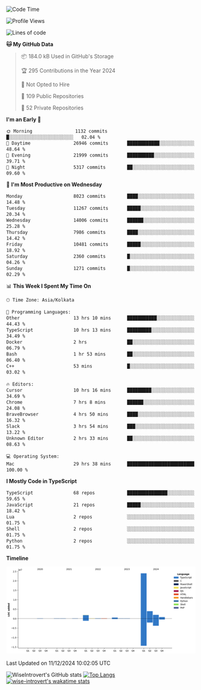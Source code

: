 <!--START_SECTION:waka-->
![Code Time](http://img.shields.io/badge/Code%20Time-1%2C948%20hrs%2044%20mins-blue)

![Profile Views](http://img.shields.io/badge/Profile%20Views-0-blue)

![Lines of code](https://img.shields.io/badge/From%20Hello%20World%20I%27ve%20Written-33.6%20million%20lines%20of%20code-blue)

**🐱 My GitHub Data** 

> 📦 184.0 kB Used in GitHub's Storage 
 > 
> 🏆 295 Contributions in the Year 2024
 > 
> 🚫 Not Opted to Hire
 > 
> 📜 109 Public Repositories 
 > 
> 🔑 52 Private Repositories 
 > 
**I'm an Early 🐤** 

```text
🌞 Morning                1132 commits        █░░░░░░░░░░░░░░░░░░░░░░░░   02.04 % 
🌆 Daytime                26946 commits       ████████████░░░░░░░░░░░░░   48.64 % 
🌃 Evening                21999 commits       ██████████░░░░░░░░░░░░░░░   39.71 % 
🌙 Night                  5317 commits        ██░░░░░░░░░░░░░░░░░░░░░░░   09.60 % 
```
📅 **I'm Most Productive on Wednesday** 

```text
Monday                   8023 commits        ████░░░░░░░░░░░░░░░░░░░░░   14.48 % 
Tuesday                  11267 commits       █████░░░░░░░░░░░░░░░░░░░░   20.34 % 
Wednesday                14006 commits       ██████░░░░░░░░░░░░░░░░░░░   25.28 % 
Thursday                 7986 commits        ████░░░░░░░░░░░░░░░░░░░░░   14.42 % 
Friday                   10481 commits       █████░░░░░░░░░░░░░░░░░░░░   18.92 % 
Saturday                 2360 commits        █░░░░░░░░░░░░░░░░░░░░░░░░   04.26 % 
Sunday                   1271 commits        █░░░░░░░░░░░░░░░░░░░░░░░░   02.29 % 
```


📊 **This Week I Spent My Time On** 

```text
🕑︎ Time Zone: Asia/Kolkata

💬 Programming Languages: 
Other                    13 hrs 10 mins      ███████████░░░░░░░░░░░░░░   44.43 % 
TypeScript               10 hrs 13 mins      █████████░░░░░░░░░░░░░░░░   34.49 % 
Docker                   2 hrs               ██░░░░░░░░░░░░░░░░░░░░░░░   06.79 % 
Bash                     1 hr 53 mins        ██░░░░░░░░░░░░░░░░░░░░░░░   06.40 % 
C++                      53 mins             █░░░░░░░░░░░░░░░░░░░░░░░░   03.02 % 

🔥 Editors: 
Cursor                   10 hrs 16 mins      █████████░░░░░░░░░░░░░░░░   34.69 % 
Chrome                   7 hrs 8 mins        ██████░░░░░░░░░░░░░░░░░░░   24.08 % 
BraveBrowser             4 hrs 50 mins       ████░░░░░░░░░░░░░░░░░░░░░   16.32 % 
Slack                    3 hrs 54 mins       ███░░░░░░░░░░░░░░░░░░░░░░   13.22 % 
Unknown Editor           2 hrs 33 mins       ██░░░░░░░░░░░░░░░░░░░░░░░   08.63 % 

💻 Operating System: 
Mac                      29 hrs 38 mins      █████████████████████████   100.00 % 
```

**I Mostly Code in TypeScript** 

```text
TypeScript               68 repos            ███████████████░░░░░░░░░░   59.65 % 
JavaScript               21 repos            █████░░░░░░░░░░░░░░░░░░░░   18.42 % 
Lua                      2 repos             ░░░░░░░░░░░░░░░░░░░░░░░░░   01.75 % 
Shell                    2 repos             ░░░░░░░░░░░░░░░░░░░░░░░░░   01.75 % 
Python                   2 repos             ░░░░░░░░░░░░░░░░░░░░░░░░░   01.75 % 
```



**Timeline**

![Lines of Code chart](https://raw.githubusercontent.com/wise-introvert/wise-introvert/master/assets/bar_graph.png)


 Last Updated on 11/12/2024 10:02:05 UTC
<!--END_SECTION:waka-->

![WiseIntrovert's GitHub stats](https://github-readme-stats.vercel.app/api?username=wise-introvert&count_private=true&show_icons=true)
[![Top Langs](https://github-readme-stats.vercel.app/api/top-langs/?username=wise-introvert&langs_count=10)](https://github.com/anuraghazra/github-readme-stats)
[![wise-introvert's wakatime stats](https://github-readme-stats.vercel.app/api/wakatime?username=wiseintrovert)](https://github.com/anuraghazra/github-readme-stats)
